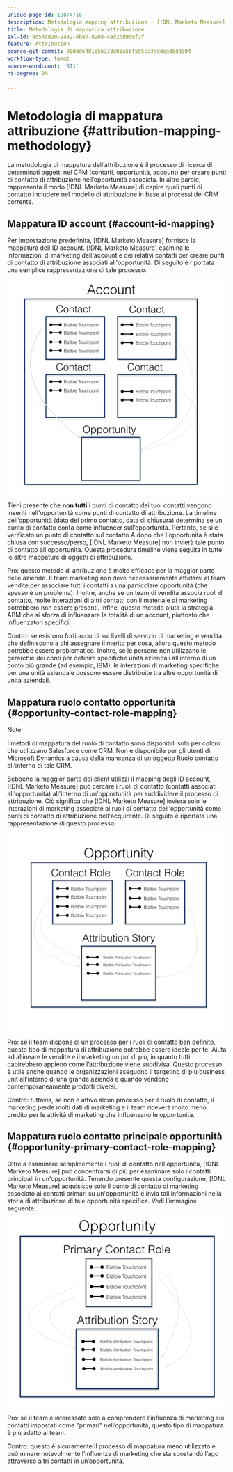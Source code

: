 ```yaml
---
unique-page-id: 18874716
description: Metodologia mapping attribuzione - [!DNL Marketo Measure]
title: Metodologia di mappatura attribuzione
exl-id: 4d54dd20-9a82-4b87-8908-ced2bd9c0f2f
feature: Attribution
source-git-commit: 90d0d6481e5b338d08a56f555ca3addea8bdd304
workflow-type: tm+mt
source-wordcount: '611'
ht-degree: 0%

---
```


# Metodologia di mappatura attribuzione {#attribution-mapping-methodology}

La metodologia di mappatura dell’attribuzione è il processo di ricerca di determinati oggetti nel CRM (contatti, opportunità, account) per creare punti di contatto di attribuzione nell’opportunità associata. In altre parole, rappresenta il modo [!DNL Marketo Measure] di capire quali punti di contatto includere nel modello di attribuzione in base ai processi del CRM corrente.

## Mappatura ID account {#account-id-mapping}

Per impostazione predefinita, [!DNL Marketo Measure] fornisce la mappatura dell&#39;ID account. [!DNL Marketo Measure] esamina le informazioni di marketing dell&#39;account e dei relativi contatti per creare punti di contatto di attribuzione associati all&#39;opportunità. Di seguito è riportata una semplice rappresentazione di tale processo.

![](assets/1-1.png)

Tieni presente che **non tutti** i punti di contatto dei tuoi contatti vengono inseriti nell&#39;opportunità come punti di contatto di attribuzione. La timeline dell’opportunità (data del primo contatto, data di chiusura) determina se un punto di contatto conta come influencer sull’opportunità. Pertanto, se si è verificato un punto di contatto sul contatto A dopo che l&#39;opportunità è stata chiusa con successo/perso, [!DNL Marketo Measure] non invierà tale punto di contatto all&#39;opportunità. Questa procedura timeline viene seguita in tutte le altre mappature di oggetti di attribuzione.

Pro: questo metodo di attribuzione è molto efficace per la maggior parte delle aziende. Il team marketing non deve necessariamente affidarsi al team vendite per associare tutti i contatti a una particolare opportunità (che spesso è un problema). Inoltre, anche se un team di vendita associa ruoli di contatto, molte interazioni di altri contatti con il materiale di marketing potrebbero non essere presenti. Infine, questo metodo aiuta la strategia ABM che si sforza di influenzare la totalità di un account, piuttosto che influenzatori specifici.

Contro: se esistono forti accordi sui livelli di servizio di marketing e vendita che definiscono a chi assegnare il merito per cosa, allora questo metodo potrebbe essere problematico. Inoltre, se le persone non utilizzano le gerarchie dei conti per definire specifiche unità aziendali all’interno di un conto più grande (ad esempio, IBM), le interazioni di marketing specifiche per una unità aziendale possono essere distribuite tra altre opportunità di unità aziendali.

## Mappatura ruolo contatto opportunità {#opportunity-contact-role-mapping}

>[!NOTE]
>
>I metodi di mappatura del ruolo di contatto sono disponibili solo per coloro che utilizzano Salesforce come CRM. Non è disponibile per gli utenti di Microsoft Dynamics a causa della mancanza di un oggetto Ruolo contatto all’interno di tale CRM.

Sebbene la maggior parte dei client utilizzi il mapping degli ID account, [!DNL Marketo Measure] può cercare i ruoli di contatto (contatti associati all&#39;opportunità) all&#39;interno di un&#39;opportunità per suddividere il processo di attribuzione. Ciò significa che [!DNL Marketo Measure] invierà solo le interazioni di marketing associate ai ruoli di contatto dell&#39;opportunità come punti di contatto di attribuzione dell&#39;acquirente. Di seguito è riportata una rappresentazione di questo processo.

![](assets/2-1.png)

Pro: se il team dispone di un processo per i ruoli di contatto ben definito, questo tipo di mappatura di attribuzione potrebbe essere ideale per te. Aiuta ad allineare le vendite e il marketing un po’ di più, in quanto tutti capirebbero appieno come l’attribuzione viene suddivisa. Questo processo è utile anche quando le organizzazioni eseguono il targeting di più business unit all’interno di una grande azienda e quando vendono contemporaneamente prodotti diversi.

Contro: tuttavia, se non è attivo alcun processo per il ruolo di contatto, il marketing perde molti dati di marketing e il team riceverà molto meno credito per le attività di marketing che influenzano le opportunità.

## Mappatura ruolo contatto principale opportunità {#opportunity-primary-contact-role-mapping}

Oltre a esaminare semplicemente i ruoli di contatto nell&#39;opportunità, [!DNL Marketo Measure] può concentrarsi di più per esaminare solo i contatti principali in un&#39;opportunità. Tenendo presente questa configurazione, [!DNL Marketo Measure] acquisisce solo il punto di contatto di marketing associato ai contatti primari su un&#39;opportunità e invia tali informazioni nella storia di attribuzione di tale opportunità specifica. Vedi l’immagine seguente.

![](assets/3.png)

Pro: se il team è interessato solo a comprendere l’influenza di marketing sui contatti impostati come &quot;primari&quot; nell’opportunità, questo tipo di mappatura è più adatto al team.

Contro: questo è sicuramente il processo di mappatura meno utilizzato e può minare notevolmente l’influenza di marketing che sta spostando l’ago attraverso altri contatti in un’opportunità.
